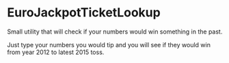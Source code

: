 # EuroJackpotTicketLookup
Small utility that will check if your numbers would win something in the past.

Just type your numbers you would tip and you will see if they would win from year 2012 to latest 2015 toss.
